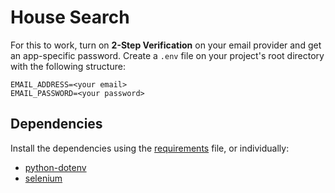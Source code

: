 # House Search

For this to work, turn on **2-Step Verification** on your email provider and get an
app-specific password.
Create a `.env` file on your project's root directory with the following 
structure:
```
EMAIL_ADDRESS=<your email>
EMAIL_PASSWORD=<your password>
```

## Dependencies
Install the dependencies using the [requirements](requirements.txt) file, or individually:
- [python-dotenv](https://pypi.org/project/python-dotenv/)
- [selenium](https://pypi.org/project/selenium/)